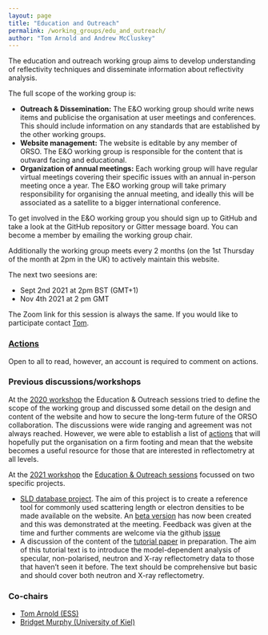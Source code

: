 ```yaml
---
layout: page
title: "Education and Outreach"
permalink: /working_groups/edu_and_outreach/
author: "Tom Arnold and Andrew McCluskey"
---
```


The education and outreach working group aims to develop understanding of reflectivity techniques and disseminate information about reflectivity analysis.

The full scope of the working group is:
* **Outreach & Dissemination:** The E&O working group should write news items and publicise the organisation at user meetings and conferences. This should include information on any standards that are established by the other working groups.
* **Website management:** The website is editable by any member of ORSO. The E&O working group is responsible for the content that is outward facing and educational.
* **Organization of annual meetings:** Each working group will have regular virtual meetings covering their specific issues with an annual in-person meeting once a year. The E&O working group will take primary responsibility for organising the annual meeting, and ideally this will be associated as a satellite to a bigger international conference.

To get involved in the E&O working group you should sign up to GitHub and take a look at the GitHub repository or Gitter message board. You can become a member by emailing the working group chair.

Additionally the working group meets every 2 months (on the 1st Thursday of the month at 2pm in the UK) to actively maintain this website.

The next two seesions are:
* Sept 2nd 2021 at 2pm BST (GMT+1)
* Nov 4th 2021 at 2 pm GMT

The Zoom link for this session is always the same. If you would like to participate contact [Tom](mailto:tom.arnold@ess.eu).

### [Actions](https://github.com/reflectivity/edu_outreach/projects)

Open to all to read, however, an account is required to comment on actions.

### Previous discussions/workshops

At the [2020 workshop](https://www.reflectometry.org/workshops/workshop_2020/) the Education & Outreach sessions tried to define the scope of the working group and discussed some detail on the design and content of the website and how to secure the long-term future of the ORSO collaboration. The discussions were wide ranging and agreement was not always reached. However, we were able to establish a list of [actions](https://github.com/reflectivity/edu_outreach/projects) that will hopefully put the organisation on a firm footing and mean that the website becomes a useful resource for those that are interested in reflectometry at all levels.

At the [2021 workshop](https://www.reflectometry.org/workshops/workshop_2021/) the [Education & Outreach sessions](https://www.reflectometry.org/workshops/workshop_2021/Friday.md/) focussed on two specific projects. 
* [SLD database project](https://github.com/reflectivity/edu_outreach/issues/2). The aim of this project is to create a reference tool for commonly used scattering length or electron densities to be made available on the website. An [beta version](https://slddb.esss.dk) has now been created and this was demonstrated at the meeting. Feedback was given at the time and further comments are welcome via the github [issue](https://github.com/reflectivity/edu_outreach/issues/2)
* A discussion of the content of the [tutorial paper](https://www.reflectometry.org/workshops/workshop_2021/tutorial_text) in preparation. The aim of this tutorial text is to introduce the model-dependent analysis of specular, non-polarised, neutron and X-ray reflectometry data to those that haven’t seen it before. The text should be comprehensive but basic and should cover both neutron and X-ray reflectometry.

### Co-chairs

- [Tom Arnold (ESS)](mailto:tom.arnold@ess.eu)
- [Bridget Murphy (University of Kiel)](mailto:murphy@physik.uni-kiel.de)
